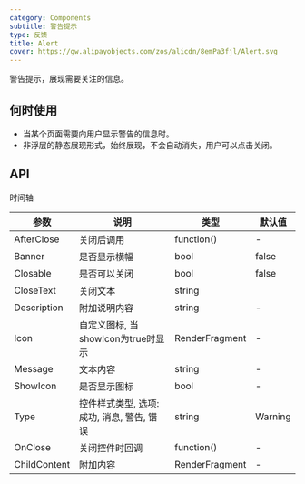 ```yaml
---
category: Components
subtitle: 警告提示
type: 反馈
title: Alert
cover: https://gw.alipayobjects.com/zos/alicdn/8emPa3fjl/Alert.svg
---
```


警告提示，展现需要关注的信息。

## 何时使用

- 当某个页面需要向用户显示警告的信息时。
- 非浮层的静态展现形式，始终展现，不会自动消失，用户可以点击关闭。


## API

时间轴

| 参数             | 说明                                         | 类型          | 默认值    |
| ---------------- | -------------------------------------------- | ------------- | --------- |
| AfterClose | 关闭后调用 | function()         | -         |
| Banner   | 是否显示横幅 | bool         | false    |
| Closable | 是否可以关闭 | bool        | false       |
| CloseText | 关闭文本 | string         |
| Description | 附加说明内容 | string  | -  |
| Icon | 自定义图标, 当showIcon为true时显示 | RenderFragment  | -  |
| Message | 文本内容 | string  | -  |
| ShowIcon | 是否显示图标 | bool  | -  |
| Type | 控件样式类型, 选项: 成功, 消息, 警告, 错误 | string  | Warning  |
| OnClose | 关闭控件时回调 | function()  | -  |
| ChildContent | 附加内容 | RenderFragment  | -  |
